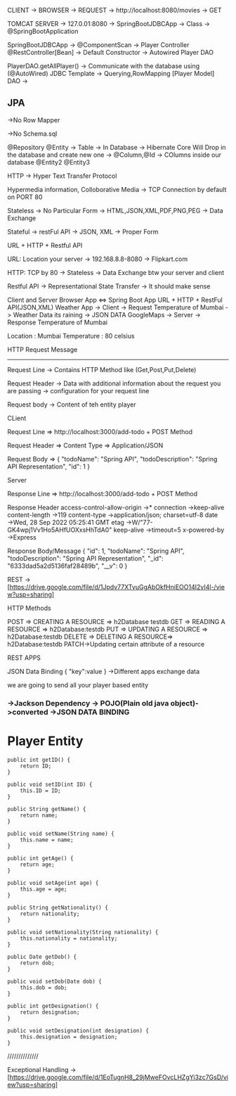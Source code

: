 CLIENT -> BROWSER -> REQUEST -> http://localhost:8080/movies -> GET

TOMCAT SERVER -> 127.0.01:8080 -> SpringBootJDBCApp -> Class -> @SpringBootApplication

SpringBootJDBCApp -> @ComponentScan -> Player Controller @RestController[Bean] -> Default Constructor -> Autowired Player DAO

PlayerDAO.getAllPlayer() -> Communicate with the database using (@AutoWired) JDBC Template -> Querying,RowMapping [Player
Model] DAO ->

JPA
---
->No Row Mapper

->No Schema.sql

@Repository
@Entity -> Table -> In Database -> Hibernate Core Will Drop in the database and create new one -> @Column,@Id -> COlumns inside our database
@Entity2
@Entity3












HTTP -> Hyper Text Transfer Protocol

Hypermedia information, Colloborative Media -> TCP Connection by default on PORT 80

Stateless -> No Particular Form -> HTML,JSON,XML,PDF,PNG,PEG -> Data Exchange

Stateful -> restFul API -> JSON, XML -> Proper Form

URL + HTTP + Restful API

URL: Location your server -> 192.168.8.8-8080 -> Flipkart.com

HTTP: TCP by 80 -> Stateless -> Data Exchange btw your server and client

Restful API -> Representational State Transfer -> It should make sense



Client and Server
Browser App <=> Spring Boot App
URL + HTTP + RestFul API(JSON,XML)
Weather App -> Client -> Request Temperature of Mumbai -> Weather Data its raining -> JSON DATA
GoogleMaps -> Server -> Response Temperature of Mumbai 

Location : Mumbai
Temperature : 80 celsius

HTTP Request Message 

*****************************

Request Line -> Contains HTTP Method like (Get,Post,Put,Delete)

Request Header -> Data with additional information about the request you are passing -> configuration for your  request line

Request body -> Content of teh entity player



CLient

Request Line => http://localhost:3000/add-todo + POST Method

Request Header => Content Type => Application/JSON

Request Body => { "todoName": "Spring API", "todoDescription": "Spring API Representation", "id": 1 }

Server

Response Line => http://localhost:3000/add-todo + POST Method

Response Header access-control-allow-origin →* connection →keep-alive content-length →119 content-type →application/json; charset=utf-8 date →Wed, 28 Sep 2022 05:25:41 GMT etag →W/"77-GK4wpj1Vv1Ho5AHfUOXxsHhTdA0" keep-alive →timeout=5 x-powered-by →Express

Response Body/Message { "id": 1, "todoName": "Spring API", "todoDescription": "Spring API Representation", "_id": "6333dad5a2d5136faf28489b", "__v": 0 }

REST -> [https://drive.google.com/file/d/1Jpdv77XTyuGgAbOkfHniEOO14I2vI4l-/view?usp=sharing]

HTTP Methods

POST => CREATING A RESOURCE => h2Database testdb
GET => READING A RESOURCE => h2Database:testdb
PUT => UPDATING A RESOURCE => h2Database:testdb
DELETE => DELETING A RESOURCE=> h2Database:testdb
PATCH->Updating certain attribute of a resource


REST APPS

JSON Data Binding
{
    "key":value
}
->Different apps exchange data

we are going to send all your player based entity 

### ->Jackson Dependency -> POJO(Plain old java object)->converted ->JSON DATA BINDING
# Player Entity

    public int getID() {
        return ID;
    }

    public void setID(int ID) {
        this.ID = ID;
    }

    public String getName() {
        return name;
    }

    public void setName(String name) {
        this.name = name;
    }

    public int getAge() {
        return age;
    }

    public void setAge(int age) {
        this.age = age;
    }

    public String getNationality() {
        return nationality;
    }

    public void setNationality(String nationality) {
        this.nationality = nationality;
    }

    public Date getDob() {
        return dob;
    }

    public void setDob(Date dob) {
        this.dob = dob;
    }

    public int getDesignation() {
        return designation;
    }

    public void setDesignation(int designation) {
        this.designation = designation;
    }




//////////////

Exceptional Handling -> [https://drive.google.com/file/d/1EoTugnH8_29jMweFOvcLHZgYi3zc7GsD/view?usp=sharing]
